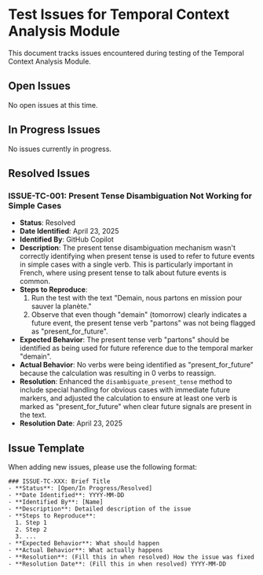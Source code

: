 # Test Issues for Temporal Context Analysis Module

This document tracks issues encountered during testing of the Temporal Context Analysis Module.

## Open Issues

No open issues at this time.

## In Progress Issues

No issues currently in progress.

## Resolved Issues

### ISSUE-TC-001: Present Tense Disambiguation Not Working for Simple Cases
- **Status**: Resolved
- **Date Identified**: April 23, 2025
- **Identified By**: GitHub Copilot
- **Description**: The present tense disambiguation mechanism wasn't correctly identifying when present tense is used to refer to future events in simple cases with a single verb. This is particularly important in French, where using present tense to talk about future events is common.
- **Steps to Reproduce**: 
  1. Run the test with the text "Demain, nous partons en mission pour sauver la planète."
  2. Observe that even though "demain" (tomorrow) clearly indicates a future event, the present tense verb "partons" was not being flagged as "present_for_future".
- **Expected Behavior**: The present tense verb "partons" should be identified as being used for future reference due to the temporal marker "demain".
- **Actual Behavior**: No verbs were being identified as "present_for_future" because the calculation was resulting in 0 verbs to reassign.
- **Resolution**: Enhanced the `disambiguate_present_tense` method to include special handling for obvious cases with immediate future markers, and adjusted the calculation to ensure at least one verb is marked as "present_for_future" when clear future signals are present in the text.
- **Resolution Date**: April 23, 2025

## Issue Template

When adding new issues, please use the following format:

```
### ISSUE-TC-XXX: Brief Title
- **Status**: [Open/In Progress/Resolved]
- **Date Identified**: YYYY-MM-DD
- **Identified By**: [Name]
- **Description**: Detailed description of the issue
- **Steps to Reproduce**: 
  1. Step 1
  2. Step 2
  3. ...
- **Expected Behavior**: What should happen
- **Actual Behavior**: What actually happens
- **Resolution**: (Fill this in when resolved) How the issue was fixed
- **Resolution Date**: (Fill this in when resolved) YYYY-MM-DD
```